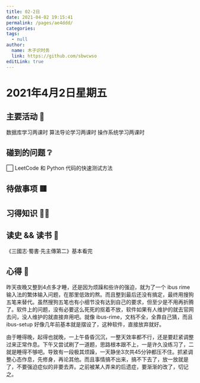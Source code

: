 ```yaml
---
title: 02-2日
date: 2021-04-02 19:15:41
permalink: /pages/ae4ddd/
categories: 
tags: 
  - null
author: 
  name: 木子识时务
  link: https://github.com/sbwcwso
editLink: true
---
```

# 2021年4月2日星期五

## 主要活动 🏃

数据库学习两课时
算法导论学习两课时
操作系统学习两课时

## 碰到的问题 ❔

<!-- TODO:LeetCode 和 Python 代码的快速测试方法-->
⬜ LeetCode 和 Python 代码的快速测试方法

## 待做事项 🟥

## 习得知识 🧑‍💻

## 读史 && 读书 📖

《三國志·蜀書·先主傳第二》基本看完

## 心得 🤔

昨天夜晚又整到4点多才睡，还是因为烦躁和些许的强迫，就为了一个 ibus rime 输入法的繁体输入问题，在那里低效的熬。而且整到最后还没有搞定，最终用搜狗五笔来替代。虽然搜狗五笔也有小细节没有达到自己的要求，但至少是不用再折腾了。软件上的问题，没有必要这么死死的抠着不放，软件如果有人维护的就去官网去问，没人维护的就直接弃用吧。就像 ibus-rime，文档不全，全靠自己猜，而且 ibus-setup 好像几年前基本就是摆设了，这种软件，直接放弃就好。

由于睡得晚，起得也就晚，一上午昏昏沉沉，一整天效率都不行，还是要赶紧调整过来正常作息。下午又尝试刷了一道题，思路根本跟不上，一是许久没练习了，二就是睡得不够吧。导致有一段极其烦躁，一天静坐3次共45分钟都压不住。抓紧调整心态作息，先修身，再论其他。而且事情搞不出来，搞不下去了，放一放就是了，不要强迫症似的非要去弄。之前被某人弄来的后遗症，要渐渐的改了，切记之。
